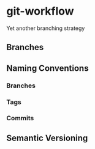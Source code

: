 # git-workflow
Yet another branching strategy

## Branches

## Naming Conventions

### Branches
### Tags
### Commits

## Semantic Versioning
